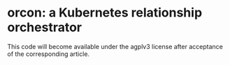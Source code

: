 # orcon: a Kubernetes relationship orchestrator

This code will become available under the agplv3 license after acceptance of the corresponding article.
